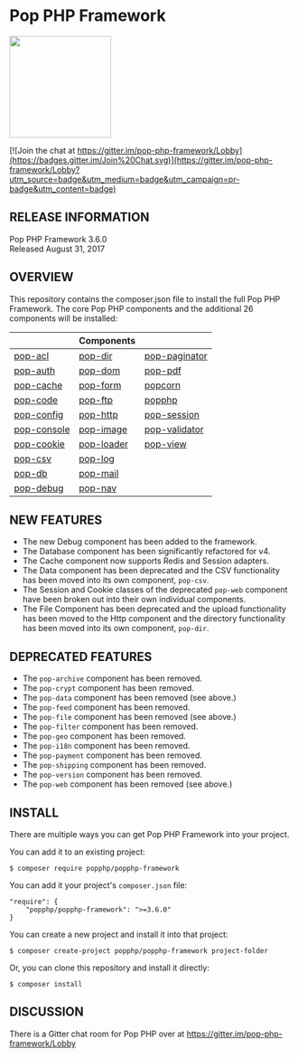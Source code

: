 Pop PHP Framework
=================

<img src="http://www.popphp.org/assets/img/pop-php-logo.png" width="180" height="180" />

[![Join the chat at https://gitter.im/pop-php-framework/Lobby](https://badges.gitter.im/Join%20Chat.svg)](https://gitter.im/pop-php-framework/Lobby?utm_source=badge&utm_medium=badge&utm_campaign=pr-badge&utm_content=badge)

RELEASE INFORMATION
-------------------
Pop PHP Framework 3.6.0  
Released August 31, 2017

OVERVIEW
--------
This repository contains the composer.json file to install the full Pop PHP Framework.
The core Pop PHP components and the additional 26 components will be installed:

|                                                      | Components                                               |                                                          |
|------------------------------------------------------|----------------------------------------------------------|----------------------------------------------------------|
| [pop-acl](https://github.com/popphp/pop-acl)         | [pop-dir](https://github.com/popphp/pop-dir)             | [pop-paginator](https://github.com/popphp/pop-paginator) |
| [pop-auth](https://github.com/popphp/pop-auth)       | [pop-dom](https://github.com/popphp/pop-dom)             | [pop-pdf](https://github.com/popphp/pop-pdf)             |
| [pop-cache](https://github.com/popphp/pop-cache)     | [pop-form](https://github.com/popphp/pop-form)           | [popcorn](https://github.com/popphp/popcorn)             |
| [pop-code](https://github.com/popphp/pop-code)       | [pop-ftp](https://github.com/popphp/pop-ftp)             | [popphp](https://github.com/popphp/popphp)               |
| [pop-config](https://github.com/popphp/pop-config)   | [pop-http](https://github.com/popphp/pop-http)           | [pop-session](https://github.com/popphp/pop-session)     |
| [pop-console](https://github.com/popphp/pop-console) | [pop-image](https://github.com/popphp/pop-image)         | [pop-validator](https://github.com/popphp/pop-validator) |
| [pop-cookie](https://github.com/popphp/pop-cookie)   | [pop-loader](https://github.com/popphp/pop-loader)       | [pop-view](https://github.com/popphp/pop-view)           |
| [pop-csv](https://github.com/popphp/pop-csv)         | [pop-log](https://github.com/popphp/pop-log)             |                                                          |
| [pop-db](https://github.com/popphp/pop-db)           | [pop-mail](https://github.com/popphp/pop-mail)           |                                                          |
| [pop-debug](https://github.com/popphp/pop-debug)     | [pop-nav](https://github.com/popphp/pop-nav)             |                                                          |


NEW FEATURES
------------

* The new Debug component has been added to the framework.
* The Database component has been significantly refactored for v4.
* The Cache component now supports Redis and Session adapters.
* The Data component has been deprecated and the CSV functionality has been moved into its own component, `pop-csv`.
* The Session and Cookie classes of the deprecated `pop-web` component have been broken out into their own individual components.
* The File Component has been deprecated and the upload functionality has been moved to the Http component and the directory
  functionality has been moved into its own component, `pop-dir`.


DEPRECATED FEATURES
-------------------

* The `pop-archive` component has been removed.
* The `pop-crypt` component has been removed.
* The `pop-data` component has been removed (see above.)
* The `pop-feed` component has been removed.
* The `pop-file` component has been removed (see above.)
* The `pop-filter` component has been removed.
* The `pop-geo` component has been removed.
* The `pop-i18n` component has been removed.
* The `pop-payment` component has been removed.
* The `pop-shipping` component has been removed.
* The `pop-version` component has been removed.
* The `pop-web` component has been removed (see above.)


INSTALL
-------
There are multiple ways you can get Pop PHP Framework into your project.

You can add it to an existing project:

```console
$ composer require popphp/popphp-framework
```

You can add it your project's `composer.json` file:

    "require": {
        "popphp/popphp-framework": ">=3.6.0"
    }

You can create a new project and install it into that project:

```console
$ composer create-project popphp/popphp-framework project-folder
```

Or, you can clone this repository and install it directly:

```console
$ composer install
```

## DISCUSSION

There is a Gitter chat room for Pop PHP over at https://gitter.im/pop-php-framework/Lobby
